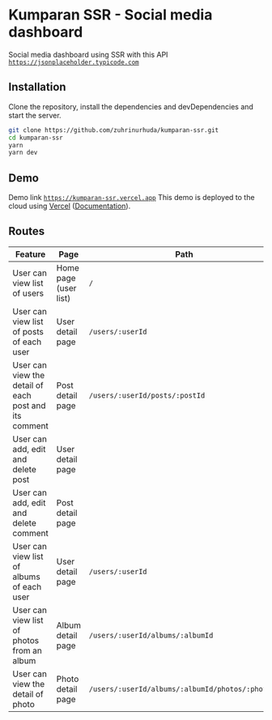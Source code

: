 # Kumparan SSR - Social media dashboard

Social media dashboard using SSR with this API [`https://jsonplaceholder.typicode.com`](https://jsonplaceholder.typicode.com)

## Installation

Clone the repository, install the dependencies and devDependencies and start the server.

```sh
git clone https://github.com/zuhrinurhuda/kumparan-ssr.git
cd kumparan-ssr
yarn
yarn dev
```

## Demo

Demo link [`https://kumparan-ssr.vercel.app`](https://kumparan-ssr.vercel.app/users/1)
This demo is deployed to the cloud using [Vercel](https://vercel.com/new?utm_source=github&utm_medium=readme&utm_campaign=next-example) ([Documentation](https://nextjs.org/docs/deployment)).

## Routes

| Feature | Page | Path |
| ------ | ------ | ------ |
| User can view list of users | Home page (user list) | `/` |
| User can view list of posts of each user | User detail page | `/users/:userId` |
| User can view the detail of each post and its comment | Post detail page | `/users/:userId/posts/:postId` |
| User can add, edit and delete post | User detail page | |
| User can add, edit and delete comment | Post detail page | |
| User can view list of albums of each user | User detail page | `/users/:userId` |
| User can view list of photos from an album | Album detail page | `/users/:userId/albums/:albumId` |
| User can view the detail of photo | Photo detail page | `/users/:userId/albums/:albumId/photos/:photoId` |

